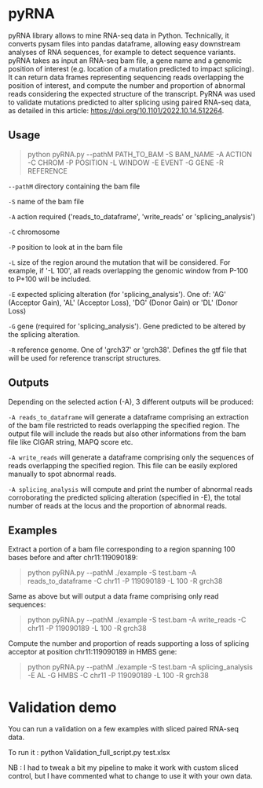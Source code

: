 # pyRNA

pyRNA library allows to mine RNA-seq data in Python. Technically, it converts pysam files into pandas dataframe, allowing easy downstream analyses of RNA sequences, for example to detect sequence variants. pyRNA takes as input an RNA-seq bam file, a gene name and a genomic position of interest (e.g. location of a mutation predicted to impact splicing). It can return data frames representing sequencing reads overlapping the position of interest, and compute the number and proportion of abnormal reads considering the expected structure of the transcript. PyRNA was used to validate mutations predicted to alter splicing using paired RNA-seq data, as detailed in this article: https://doi.org/10.1101/2022.10.14.512264. 



## Usage
> python pyRNA.py --pathM PATH_TO_BAM -S BAM_NAME -A ACTION -C CHROM -P POSITION -L WINDOW -E EVENT -G GENE -R REFERENCE

`--pathM` directory containing the bam file

`-S` name of the bam file

`-A` action required ('reads_to_dataframe', 'write_reads' or 'splicing_analysis')

`-C` chromosome

`-P` position to look at in the bam file

`-L` size of the region around the mutation that will be considered. For example, if '-L 100', all reads overlapping the genomic window from P-100 to P+100 will be included.

`-E` expected splicing alteration (for 'splicing_analysis'). One of: 'AG' (Acceptor Gain), 'AL' (Acceptor Loss), 'DG' (Donor Gain) or 'DL' (Donor Loss)

`-G` gene (required for 'splicing_analysis'). Gene predicted to be altered by the splicing alteration.

`-R` reference genome. One of 'grch37' or 'grch38'. Defines the gtf file that will be used for reference transcript structures.


## Outputs

Depending on the selected action (-A), 3 different outputs will be produced:

`-A reads_to_dataframe` will generate a dataframe comprising an extraction of the bam file restricted to reads overlapping the specified region. The output file will include the reads but also other informations from the bam file like CIGAR string, MAPQ score etc.

`-A write_reads` will generate a dataframe comprising only the sequences of reads overlapping the specified region. This file can be easily explored manually to spot abnormal reads.

`-A splicing_analysis` will compute and print the number of abnormal reads corroborating the predicted splicing alteration (specified in -E), the total number of reads at the locus and the proportion of abnormal reads.


## Examples

Extract a portion of a bam file corresponding to a region spanning 100 bases before and after chr11:119090189:
> python pyRNA.py --pathM ./example -S test.bam -A reads_to_dataframe -C chr11 -P 119090189 -L 100 -R grch38

Same as above but will output a data frame comprising only read sequences:
> python pyRNA.py --pathM ./example -S test.bam -A write_reads -C chr11 -P 119090189 -L 100 -R grch38

Compute the number and proportion of reads supporting a loss of splicing acceptor at position chr11:119090189 in HMBS gene:
> python pyRNA.py --pathM ./example -S test.bam -A splicing_analysis -E AL -G HMBS -C chr11 -P 119090189 -L 100 -R grch38




# Validation demo

You can run a validation on a few examples with sliced paired RNA-seq data. 

To run it : python Validation_full_script.py test.xlsx

NB : I had to tweak a bit my pipeline to make it work with custom sliced control, but I have commented what to change to use it with your own data. 


